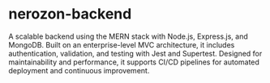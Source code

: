 # nerozon-backend
A scalable backend using the MERN stack with Node.js, Express.js, and MongoDB. Built on an enterprise-level MVC architecture, it includes authentication, validation, and testing with Jest and Supertest. Designed for maintainability and performance, it supports CI/CD pipelines for automated deployment and continuous improvement.

